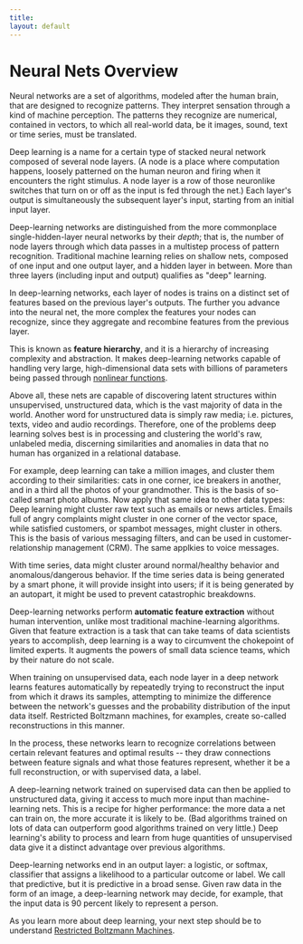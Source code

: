 ```yaml
---
title: 
layout: default
---
```


# Neural Nets Overview

Neural networks are a set of algorithms, modeled after the human brain, that are designed to recognize patterns. They interpret sensation through a kind of machine perception. The patterns they recognize are numerical, contained in vectors, to which all real-world data, be it images, sound, text or time series, must be translated. 

Deep learning is a name for a certain type of stacked neural network composed of several node layers. (A node is a place where computation happens, loosely patterned on the human neuron and firing when it encounters the right stimulus. A node layer is a row of those neuronlike switches that turn on or off as the input is fed through the net.) Each layer's output is simultaneously the subsequent layer's input, starting from an initial input layer.  

Deep-learning networks are distinguished from the more commonplace single-hidden-layer neural networks by their *depth*; that is, the number of node layers through which data passes in a multistep process of pattern recognition. Traditional machine learning relies on shallow nets, composed of one input and one output layer, and a hidden layer in between. More than three layers (including input and output) qualifies as "deep" learning. 

In deep-learning networks, each layer of nodes is trains on a distinct set of features based on the previous layer's outputs. The further you advance into the neural net, the more complex the features your nodes can recognize, since they aggregate and recombine features from the previous layer. 

This is known as **feature hierarchy**, and it is a hierarchy of increasing complexity and abstraction. It makes deep-learning networks capable of handling very large, high-dimensional data sets with billions of parameters being passed through [nonlinear functions](../glossary.html#nonlineartransformfunction). 

Above all, these nets are capable of discovering latent structures within unsupervised, unstructured data, which is the vast majority of data in the world. Another word for unstructured data is simply raw media; i.e. pictures, texts, video and audio recordings. Therefore, one of the problems deep learning solves best is in processing and clustering the world's raw, unlabeled media, discerning similarities and anomalies in data that no human has organized in a relational database. 

For example, deep learning can take a million images, and cluster them according to their similarities: cats in one corner, ice breakers in another, and in a third all the photos of your grandmother. This is the basis of so-called smart photo albums. Now apply that same idea to other data types: Deep learning might cluster raw text such as emails or news articles. Emails full of angry complaints might cluster in one corner of the vector space, while satisfied customers, or spambot messages, might cluster in others. This is the basis of various messaging filters, and can be used in customer-relationship management (CRM). The same applkies to voice messages. 

With time series, data might cluster around normal/healthy behavior and anomalous/dangerous behavior. If the time series data is being generated by a smart phone, it will provide insight into users; if it is being generated by an autopart, it might be used to prevent catastrophic breakdowns.  

Deep-learning networks perform **automatic feature extraction** without human intervention, unlike most traditional machine-learning algorithms. Given that feature extraction is a task that can take teams of data scientists years to accomplish, deep learning is a way to circumvent the chokepoint of limited experts. It augments the powers of small data science teams, which by their nature do not scale. 

When training on unsupervised data, each node layer in a deep network learns features automatically by repeatedly trying to reconstruct the input from which it draws its samples, attempting to minimize the difference between the network's guesses and the probability distribution of the input data itself. Restricted Boltzmann machines, for examples, create so-called reconstructions in this manner.  

In the process, these networks learn to recognize correlations between certain relevant features and optimal results -- they draw connections between feature signals and what those features represent, whether it be a full reconstruction, or with supervised data, a label. 

A deep-learning network trained on supervised data can then be applied to unstructured data, giving it access to much more input than machine-learning nets. This is a recipe for higher performance: the more data a net can train on, the more accurate it is likely to be. (Bad algorithms trained on lots of data can outperform good algorithms trained on very little.) Deep learning's ability to process and learn from huge quantities of unsupervised data give it a distinct advantage over previous algorithms. 

Deep-learning networks end in an output layer: a logistic, or softmax, classifier that assigns a likelihood to a particular outcome or label. We call that predictive, but it is predictive in a broad sense. Given raw data in the form of an image, a deep-learning network may decide, for example, that the input data is 90 percent likely to represent a person. 

As you learn more about deep learning, your next step should be to understand [Restricted Boltzmann Machines](../restrictedboltzmannmachine.html).
